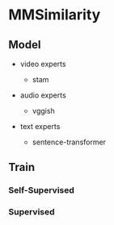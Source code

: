 # MMSimilarity

## Model

* video experts
    * stam

* audio experts
    * vggish

* text experts
    * sentence-transformer

## Train

### Self-Supervised

### Supervised


